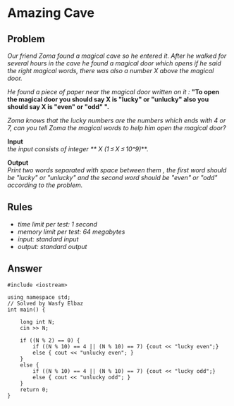 # Amazing Cave

## Problem

*Our friend Zoma found a magical cave so he entered it. After he walked for several hours in the cave he found a magical door which opens if he said the right magical words, there was also a number X above the magical door.*

*He found a piece of paper near the magical door written on it :*
**"To open the magical door you should say X is "lucky" or "unlucky" also you should say X is "even" or "odd" ".**

*Zoma knows that the lucky numbers are the numbers which ends with 4 or 7, can you tell Zoma the magical words to help him open the magical door?*

**Input**
<br>
*the input consists of integer ** X (1 ≤ X ≤ 10^9)***.

**Output**
<br>
*Print two words separated with space between them , the first word should be "lucky" or "unlucky" and the second word should be "even" or "odd" according to the problem.*

## Rules

  - *time limit per test: 1 second*
  - *memory limit per test: 64 megabytes*
  - *input: standard input*
  - *output: standard output*
  
## Answer

```
#include <iostream>

using namespace std;
// Solved by Wasfy Elbaz
int main() {

	long int N;
	cin >> N;

	if ((N % 2) == 0) {
		if ((N % 10) == 4 || (N % 10) == 7) {cout << "lucky even";}
		else { cout << "unlucky even"; }
	}
	else {
		if ((N % 10) == 4 || (N % 10) == 7) {cout << "lucky odd";}
		else { cout << "unlucky odd"; }
	}
	return 0;
}
```